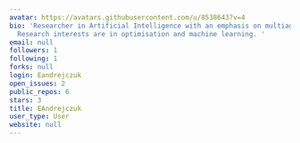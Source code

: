 ```yaml
---
avatar: https://avatars.githubusercontent.com/u/8538643?v=4
bio: 'Researcher in Artificial Intelligence with an emphasis on multiagent systems.
  Research interests are in optimisation and machine learning. '
email: null
followers: 1
following: 1
forks: null
login: Eandrejczuk
open_issues: 2
public_repos: 6
stars: 3
title: EAndrejczuk
user_type: User
website: null
---
```

